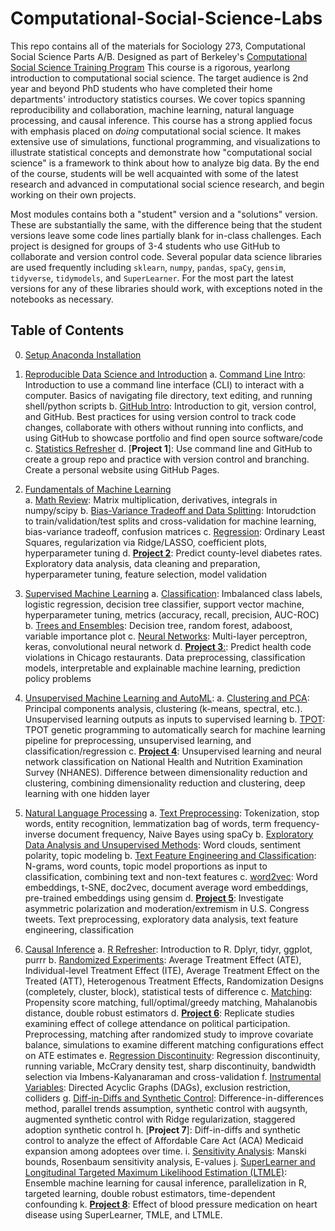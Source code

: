 # Computational-Social-Science-Labs

This repo contains all of the materials for Sociology 273, Computational Social Science Parts A/B. Designed as part of Berkeley's [Computational Social Science Training Program](https://bids.berkeley.edu/research/computational-social-science-training-program#:~:text=The%20UC%20Berkeley%20Computational%20Social,%2C%20social%20welfare%2C%20and%20sociology.) This course is a rigorous, yearlong introduction to computational social science. The target audience is 2nd year and beyond PhD students who have completed their home departments' introductory statistics courses. We cover topics spanning reproducibility and collaboration, machine learning, natural language processing, and causal inference. This course has a strong applied focus with emphasis placed on *doing* computational social science. It makes extensive use of simulations, functional programming, and visualizations to illustrate statistical concepts and demonstrate how "computational social science" is a framework to think about how to analyze big data. By the end of the course, students will be well acquainted with some of the latest research and advanced in computational social science research, and begin working on their own projects.

Most modules contains both a "student" version and a "solutions" version. These are substantially the same, with the difference being that the student versions leave some code lines partially blank for in-class challenges. Each project is designed for groups of 3-4 students who use GitHub to collaborate and version control code. Several popular data science libraries are used frequently including `sklearn`, `numpy`, `pandas`, `spaCy`, `gensim`, `tidyverse`, `tidymodels`, and `SuperLearner`. For the most part the latest versions for any of these libraries should work, with exceptions noted in the notebooks as necessary. 

## Table of Contents

0. [Setup Anaconda Installation](https://github.com/dlab-berkeley/Computational-Social-Science-Training-Program/blob/master/Reproducible%20Data%20Science/Anaconda%20Installation%20Guide.ipynb)

1. [Reproducible Data Science and Introduction](https://github.com/dlab-berkeley/Computational-Social-Science-Training-Program/tree/master/Reproducible%20Data%20Science)
    a. [Command Line Intro](https://github.com/dlab-berkeley/Computational-Social-Science-Training-Program/blob/master/Reproducible%20Data%20Science/Command%20Line%20Intro.md): Introduction to use a command line interface (CLI) to interact with a computer. Basics of navigating file directory, text editing, and running shell/python scripts
    b. [GitHub Intro](https://github.com/dlab-berkeley/Computational-Social-Science-Training-Program/blob/master/Reproducible%20Data%20Science/GitHub%20Intro.md): Introduction to git, version control, and GitHub. Best practices for using version control to track code changes, collaborate with others without running into conflicts, and using GitHub to showcase portfolio and find open source software/code
    c. [Statistics Refresher](https://github.com/dlab-berkeley/Computational-Social-Science-Training-Program/blob/master/Reproducible%20Data%20Science/Statistics%20Refresher%20Students.ipynb)
    d. [**Project 1**]: Use command line and GitHub to create a group repo and practice with version control and branching. Create a personal website using GitHub Pages.
    
2. [Fundamentals of Machine Learning](https://github.com/dlab-berkeley/Computational-Social-Science-Training-Program/tree/master/Fundamentals%20for%20Machine%20Learning)  
    a. [Math Review](https://github.com/dlab-berkeley/Computational-Social-Science-Training-Program/tree/master/Fundamentals%20for%20Machine%20Learning/Math%20Review): Matrix multiplication, derivatives, integrals in numpy/scipy
    b. [Bias-Variance Tradeoff and Data Splitting](https://github.com/dlab-berkeley/Computational-Social-Science-Training-Program/tree/master/Fundamentals%20for%20Machine%20Learning/Data%20Splitting%20and%20Bias-Variance%20Tradeoff): Intorudction to train/validation/test splits and cross-validation for machine learning, bias-variance tradeoff, confusion matrices
    c. [Regression](https://github.com/dlab-berkeley/Computational-Social-Science-Training-Program/tree/master/Fundamentals%20for%20Machine%20Learning/Regression): Ordinary Least Squares, regularization via Ridge/LASSO, coefficient plots, hyperparameter tuning
    d. [**Project 2**](https://github.com/dlab-berkeley/Computational-Social-Science-Training-Program/tree/master/Project%202): Predict county-level diabetes rates. Exploratory data analysis, data cleaning and preparation, hyperparameter tuning, feature selection, model validation
3. [Supervised Machine Learning](https://github.com/dlab-berkeley/Computational-Social-Science-Training-Program/tree/master/Supervised%20Machine%20Learning)
    a. [Classification](https://github.com/dlab-berkeley/Computational-Social-Science-Training-Program/tree/master/Supervised%20Machine%20Learning/Classification): Imbalanced class labels, logistic regression, decision tree classifier, support vector machine, hyperparameter tuning, metrics (accuracy, recall, precision, AUC-ROC)
    b. [Trees and Ensembles](https://github.com/dlab-berkeley/Computational-Social-Science-Training-Program/tree/master/Supervised%20Machine%20Learning/Trees%20and%20Ensembles): Decision tree, random forest, adaboost, variable importance plot
    c. [Neural Networks](https://github.com/dlab-berkeley/Computational-Social-Science-Training-Program/tree/master/Supervised%20Machine%20Learning/Neural%20Networks): Multi-layer perceptron, keras, convolutional neural network
    d. [**Project 3**:](https://github.com/dlab-berkeley/Computational-Social-Science-Training-Program/tree/master/Project%203): Predict health code violations in Chicago restaurants. Data preprocessing, classification models, interpretable and explainable machine learning, prediction policy problems
4. [Unsupervised Machine Learning and AutoML](https://github.com/dlab-berkeley/Computational-Social-Science-Training-Program/tree/master/Unsupervised%20Machine%20Learning%20and%20TPOT): 
    a. [Clustering and PCA](https://github.com/dlab-berkeley/Computational-Social-Science-Training-Program/tree/master/Unsupervised%20Machine%20Learning%20and%20TPOT/Clustering%20and%20PCA): Principal components analysis, clustering (k-means, spectral, etc.). Unsupervised learning outputs as inputs to supervised learning
    b. [TPOT](https://github.com/dlab-berkeley/Computational-Social-Science-Training-Program/tree/master/Unsupervised%20Machine%20Learning%20and%20TPOT/TPOT): TPOT genetic programming to automatically search for machine learning pipeline for preprocessing, unsupervised learning, and classification/regression 
    c. [**Project 4**](https://github.com/dlab-berkeley/Computational-Social-Science-Training-Program/tree/master/Project%204): Unsupervised learning and neural network classification on National Health and Nutrition Examination Survey (NHANES). Difference between dimensionality reduction and clustering, combining dimensionality reduction and clustering, deep learning with one hidden layer 
5. [Natural Language Processing](https://github.com/dlab-berkeley/Computational-Social-Science-Training-Program/tree/master/Natural%20Language%20Processing)
    a. [Text Preprocessing](https://github.com/dlab-berkeley/Computational-Social-Science-Training-Program/tree/master/Natural%20Language%20Processing/Text%20Preprocessing): Tokenization, stop words, entity recognition, lemmatization bag of words, term frequency-inverse document frequency, Naive Bayes using spaCy
    b. [Exploratory Data Analysis and Unsupervised Methods](https://github.com/dlab-berkeley/Computational-Social-Science-Training-Program/tree/master/Natural%20Language%20Processing/Exploratory%20and%20Unsupervised%20Methods): Word clouds, sentiment polarity, topic modeling
    b. [Text Feature Engineering and Classification](https://github.com/dlab-berkeley/Computational-Social-Science-Training-Program/tree/master/Natural%20Language%20Processing/Text%20Feature%20Engineering%20and%20Classification): N-grams, word counts, topic model proportions as input to classification, combining text and non-text features
    c. [word2vec](https://github.com/dlab-berkeley/Computational-Social-Science-Training-Program/blob/master/Natural%20Language%20Processing/word2vec/word2vec.ipynb): Word embeddings, t-SNE, doc2vec, document average word embeddings, pre-trained embeddings using gensim
    d. [**Project 5**](https://github.com/dlab-berkeley/Computational-Social-Science-Training-Program/tree/master/Project%205): Investigate asymmetric polarization and moderation/extremism in U.S. Congress tweets. Text preprocessing, exploratory data analysis, text feature engineering, classification
6. [Causal Inference](https://github.com/dlab-berkeley/Computational-Social-Science-Training-Program/tree/master/Causal%20Inference)
    a. [R Refresher](https://github.com/dlab-berkeley/Computational-Social-Science-Training-Program/tree/master/Causal%20Inference/R%20Refresher): Introduction to R. Dplyr, tidyr, ggplot, purrr
    b. [Randomized Experiments](https://github.com/dlab-berkeley/Computational-Social-Science-Training-Program/tree/master/Causal%20Inference/Randomized%20Experiments): Average Treatment Effect (ATE), Individual-level Treatment Effect (ITE), Average Treatment Effect on the Treated (ATT), Heterogenous Treatment Effects, Randomization Designs (completely, cluster, block), statistical tests of difference
    c. [Matching](https://github.com/dlab-berkeley/Computational-Social-Science-Training-Program/tree/master/Causal%20Inference/Matching%20Methods): Propensity score matching, full/optimal/greedy matching, Mahalanobis distance, double robust estimators
    d. [**Project 6**](https://github.com/dlab-berkeley/Computational-Social-Science-Training-Program/tree/master/Project%206): Replicate studies examining effect of college attendance on political participation. Preprocessing, matching after randomized study to improve covariate balance, simulations to examine different matching configurations effect on ATE estimates
    e. [Regression Discontinuity](https://github.com/dlab-berkeley/Computational-Social-Science-Training-Program/tree/master/Causal%20Inference/Regression%20DIscontinuity): Regression discontinuity, running variable, McCrary density test, sharp discontinuity, bandwidth selection via Imbens-Kalyanaraman and cross-validation
    f. [Instrumental Variables](https://github.com/dlab-berkeley/Computational-Social-Science-Training-Program/blob/master/Causal%20Inference/Instrumental%20Variables/Instrumental-Variables-Solutions.pdf): Directed Acyclic Graphs (DAGs), exclusion restriction, colliders
    g. [Diff-in-Diffs and Synthetic Control](https://github.com/dlab-berkeley/Computational-Social-Science-Training-Program/tree/master/Causal%20Inference/Diff%20in%20Diffs%20and%20Synthetic%20Control): Difference-in-differences method, parallel trends assumption, synthetic control with augsynth, augmented synthetic control with Ridge regularization, staggered adoption synthetic control
    h. [**Project 7**]: Diff-in-diffs and synthetic control to analyze the effect of Affordable Care Act (ACA) Medicaid expansion among adoptees over time.
    i. [Sensitivity Analysis](https://github.com/dlab-berkeley/Computational-Social-Science-Training-Program/tree/master/Causal%20Inference/Sensitivity%20Analysis): Manski bounds, Rosenbaum sensitivity analysis, E-values
    j. [SuperLearner and Longitudinal Targeted Maximum Likelihood Estimation (LTMLE)](https://github.com/dlab-berkeley/Computational-Social-Science-Training-Program/tree/master/Causal%20Inference/SuperLearner%20and%20LTMLE): Ensemble machine learning for causal inference, parallelization in R, targeted learning, double robust estimators, time-dependent confounding
    k. [**Project 8**](https://github.com/dlab-berkeley/Computational-Social-Science-Training-Program/tree/master/Project%208): Effect of blood pressure medication on heart disease using SuperLearner, TMLE, and LTMLE.
